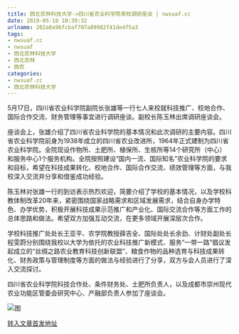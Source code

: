 ```yaml
---
title: 西北农林科技大学->四川省农业科学院来校调研座谈 | nwsuaf.cc
date: 2019-05-18 10:39:32
urlname: 202a0a9bfcbaf707a89982f41de4f5a3
tags: 
- nwsuaf.cc
- nwsuaf
- 西北农林科技大学
- 西北农林
- 西农
categories:
- nwsuaf.cc
- 西北农林科技大学
---
```



5月17日，四川省农业科学院副院长张雄等一行七人来校就科技推广、校地合作、国际合作交流、财务管理等事宜进行调研座谈。副校长陈玉林出席调研座谈会。

座谈会上，张雄介绍了四川省农业科学院的基本情况和此次调研的主要内容。四川省农业科学院前身为1938年成立的四川省农业改进所，1964年正式建制为四川省农业科学院。全院现设作物所、土肥所、植保所、生核所等14个研究所（中心）和服务中心1个服务机构。全院按照建设“国内一流、国际知名”农业科学院的要求和目标，希望在科技成果转化、校地合作、国际合作交流、绩效管理等方面，与我校深入交流并分享和借鉴成功经验。

陈玉林对张雄一行的到访表示热烈欢迎，简要介绍了学校的基本情况，以及学校科教体制改革20年来，紧密围绕国家战略需求和区域发展需求，结合自身办学特色、办学优势，积极开展科技成果示范推广和产业化、国际交流合作等方面工作的总体思路和做法。希望双方加强互动交流，在更多领域开展深层次合作。

学校科技推广处处长王亚平、农学院教授薛吉全、国际处处长余劲、计财处副处长程雯蔚分别围绕我校以大学为依托的农业科技推广新模式、服务“一带一路”倡议发起成立的“丝绸之路农业教育科技创新联盟”、粮食作物的品种选育与科技成果转化、财务政策与管理制度等方面的做法与经验进行了分享，双方与会人员进行了深入交流探讨。

四川省农业科学院科技合作处、条件财务处、土肥所负责人，以及成都市崇州现代农业功能区管委会研究中心、产融部负责人参加了座谈会。



![图](https://news.nwsuaf.edu.cn/images/content/2019-05/20190518095915280454.jpg)

[转入文章首发地址](https://news.nwsuaf.edu.cn/xnxw/89644.htm)